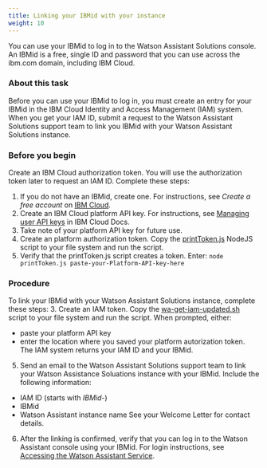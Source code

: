 ```yaml
---
title: Linking your IBMid with your instance
weight: 10
---
```


You can use your IBMid to log in to the Watson Assistant Solutions console. An IBMid is a free, single ID and password that you can use across the ibm.com domain, including IBM Cloud.

### About this task
Before you can use your IBMid to log in, you must create an entry for your IBMid in the IBM Cloud Identity and Access Management (IAM) system.  When you get your IAM ID, submit a request to the Watson Assistant Solutions support team to link you IBMid with your Watson Assistant Solutions instance.

### Before you begin
Create an IBM Cloud authorization token.  You will use the authorization token later to request an IAM ID.  Complete these steps:
1.  If you do not have an IBMid, create one. For instructions, see *Create a free account* on  [IBM Cloud](https://bluemix.net).
2.  Create an IBM Cloud platform API key.  For instructions, see [Managing user API keys](https://console.bluemix.net/docs/iam/userid_keys.html#userapikey) in IBM Cloud Docs.
3. Take note of your platform API key for future use.
4. Create an platform authorization token. Copy the [printToken.js]({{site.baseurl}}/assets/scripts/printToken.js) NodeJS script to your file system and run the script.
5. Verify that the printToken.js script creates a token.  Enter:  ```node printToken.js paste-your-Platform-API-key-here```

### Procedure
To link your IBMid with your Watson Assistant Solutions instance, complete these steps:
3. Create an IAM token. Copy the [wa-get-iam-updated.sh]({{site.baseurl}}/assets/scripts/wa-get-iam-updated.sh) script to your file system and run the script.  When prompted, either:
  - paste your platform API key
  - enter the location where you saved your platform autorization token.
The IAM system returns your IAM ID and your IBMid.
5.  Send an email to the Watson Assistant Solutions support team to link your Watson Assistance Soluations instance with your IBMid. Include the following information:<br>
  - IAM ID (starts with *IBMid-*)
  - IBMid
  - Watson Assistant instance name
See your Welcome Letter for contact details.
6. After the linking is confirmed, verify that you can log in to the Watson Assistant console using your IBMid. For login instructions, see [Accessing the Watson Assistant Service]({{site.baseurl}}/get-started/get-api-key/).</p>
